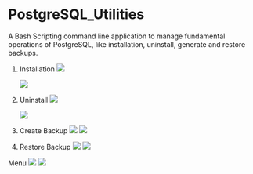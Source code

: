 # PostgreSQL_Utilities
A Bash Scripting command line application to manage fundamental operations of PostgreSQL, like installation, uninstall, generate and restore backups.

1. Installation
![](https://i.imgur.com/DL5U7qX.png)

	![](https://i.imgur.com/gpsJIy3.png)

2. Uninstall
![](https://i.imgur.com/bikTNfe.png)

	![](https://i.imgur.com/GYn3QdF.png)

3. Create Backup
![](https://i.imgur.com/EV9xfza.png)
	![](https://i.imgur.com/asj95hW.png)

4. Restore Backup
![](https://i.imgur.com/OEQn588.png)
	![](https://i.imgur.com/d4tibkG.png)

Menu
![](https://i.imgur.com/0R8KVtC.png)
![](https://i.imgur.com/fekca3c.png)
